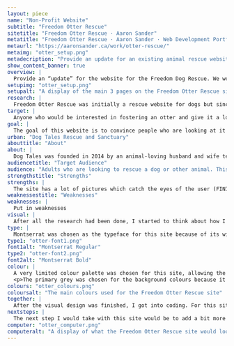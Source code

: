 ```yaml
---
layout: piece
name: "Non-Profit Website"
subtitle: "Freedom Otter Rescue"
sitetitle: "Freedom Otter Rescue · Aaron Sander"
metatitle: "Freedom Otter Rescue · Aaron Sander · Web Development Portfolio"
metaurl: "https://aaronsander.ca/work/otter-rescue/"
metaimg: "otter_setup.png"
metadecription: "Provide an update for an existing animal rescue website to revitalize the site."
show_content_banner: true
overview: |
  Provide an “update” for the website for the Freedom Dog Rescue. We were tasked with finding a “bad” website or one in need of a revamp and update it. As well, we were told to be creative with our animal picks.
setupimg: "otter_setup.png"
setupalt: "A display of the main 3 pages on the Freedom Otter Rescue site"
research: |
  Freedom Otter Rescue was initially a rescue website for dogs but since we were instructed to get creative with our animal picks, I chose otter. The research was done with the mindset that otters are a common family pet and as such would attract the same people as those who would want a dog. All the research done was to find out why the original website was not working, why competitors were doing better and give insight into what could be done to revitalize this site.
target: |
  Anyone who would be interested in fostering an otter and give it a loving family. As otters are an uncommon household pet, they need lots of attention and care, we are looking for people who are willing to commit an otter. The target of this website would already be interested in otters and know a lot about them as they would be looking to foster, they would also be an animal lover who is interested in otters or maybe just general public who are looking for a non-profit organization to give donations to animals in the need of a foster home.
goal: |
  The goal of this website is to convince people who are looking at it to become a foster to help the otters. The site should make people feel for the otters and want to support and/or foster them.
urban: "Dog Tales Rescue and Sanctuary"
abouttitle: "About"
about: |
  Dog Tales was founded in 2014 by an animal-loving husband and wife team - Rob and Danielle. Both had been involved in rescue for years before finally deciding that the best way to help animals in need was to open a rescue of their own.
audiencetitle: "Target Audience"
audience: "Adults who are looking to rescue a dog or other animal. This site has a lot of other animals to foster and/or rescue."
strengthstitle: "Strengths"
strengths: |
  The site has a lot of pictures which catch the eyes of the user (FINISH)
weaknessestitle: "Weaknesses"
weaknesses: |
  Put in weaknesses
visual: |
  After all the research had been done, I started to think about how I wanted the site to feel. I knew the site had to feel professional but it also had to feel welcoming. I strived to be professional without being cold and friendly without being unprofessional.
type: |
  Montserrat was chosen as the typeface for this site because of its wide-open face. It is very inviting and friendly-looking, which also having a professional feel. The qualities represented by the font are all qualities that are represented in the site, so choosing this font was a no-brainer.
type1: "otter-font1.png"
font1alt: "Montserrat Regular"
type2: "otter-font2.png"
font2alt: "Montserrat Bold"
colour: |
  A very limited colour palette was chosen for this site, allowing the images of the otters to speak for themselves. The blue was chosen because it is a bit on the darker side <small>(it was a swatch taken from the image on the home page)</small>, this helps keep the focus on the images of the otters and the darker aspect lends well to a very professional feeling. As well, blue scientifically makes people (puts people in a caring state??????).</p>
  <p>The primary grey was chosen for the background colours because it softened the site and gave it a more welcoming feel. Having a stark white background created a lot more of an “in-your-face” tone which was not what I was going for.
colours: "otter_colours.png"
coloursalt: "The main colours used for the Freedom Otter Rescue site"
together: |
  After the visual design was finished, I got into coding. For this site, I coded all the similar features of each page like the navigation, the header and the footer, adding in a few different classes to create the different background images for the banners. I then went on to add all the content for the site, making sure to follow the XD file that I had created during the visual design process.
nextsteps: |
  The next step I would take with this site would be to add a bit more white space around the site. Looking back on it, the content is a bit tight and the addition of more white space would loosen up the site.
computer: "otter_computer.png"
computeralt: "A display of what the Freedom Otter Rescue site would look like on a computer screen"
---
```

